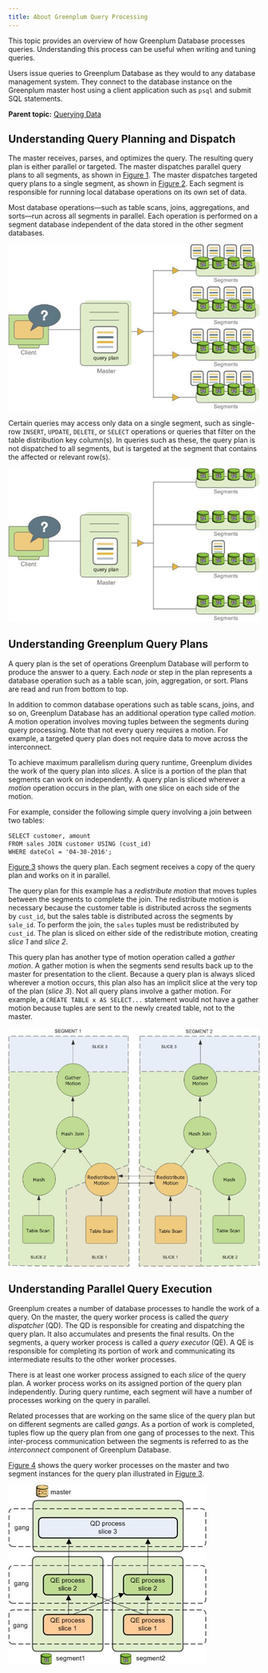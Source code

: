 ```yaml
---
title: About Greenplum Query Processing 
---
```


This topic provides an overview of how Greenplum Database processes queries. Understanding this process can be useful when writing and tuning queries.

Users issue queries to Greenplum Database as they would to any database management system. They connect to the database instance on the Greenplum master host using a client application such as `psql` and submit SQL statements.

**Parent topic:** [Querying Data](../../query/topics/query.html)

## <a id="topic2"></a>Understanding Query Planning and Dispatch 

The master receives, parses, and optimizes the query. The resulting query plan is either parallel or targeted. The master dispatches parallel query plans to all segments, as shown in [Figure 1](#iy139990). The master dispatches targeted query plans to a single segment, as shown in [Figure 2](#iy145883). Each segment is responsible for running local database operations on its own set of data.

Most database operations—such as table scans, joins, aggregations, and sorts—run across all segments in parallel. Each operation is performed on a segment database independent of the data stored in the other segment databases.

![Dispatching the Parallel Query Plan](../../graphics/parallel_plan.jpg "Dispatching the Parallel Query Plan")

Certain queries may access only data on a single segment, such as single-row `INSERT`, `UPDATE`, `DELETE`, or `SELECT` operations or queries that filter on the table distribution key column\(s\). In queries such as these, the query plan is not dispatched to all segments, but is targeted at the segment that contains the affected or relevant row\(s\).

![Dispatching a Targeted Query Plan](../../graphics/targeted_dispatch.jpg "Dispatching a Targeted Query Plan")

## <a id="topic3"></a>Understanding Greenplum Query Plans 

A query plan is the set of operations Greenplum Database will perform to produce the answer to a query. Each *node* or step in the plan represents a database operation such as a table scan, join, aggregation, or sort. Plans are read and run from bottom to top.

In addition to common database operations such as table scans, joins, and so on, Greenplum Database has an additional operation type called *motion*. A motion operation involves moving tuples between the segments during query processing. Note that not every query requires a motion. For example, a targeted query plan does not require data to move across the interconnect.

To achieve maximum parallelism during query runtime, Greenplum divides the work of the query plan into *slices*. A slice is a portion of the plan that segments can work on independently. A query plan is sliced wherever a *motion* operation occurs in the plan, with one slice on each side of the motion.

For example, consider the following simple query involving a join between two tables:

```
SELECT customer, amount
FROM sales JOIN customer USING (cust_id)
WHERE dateCol = '04-30-2016';

```

[Figure 3](#iy140224) shows the query plan. Each segment receives a copy of the query plan and works on it in parallel.

The query plan for this example has a *redistribute motion* that moves tuples between the segments to complete the join. The redistribute motion is necessary because the customer table is distributed across the segments by `cust_id`, but the sales table is distributed across the segments by `sale_id`. To perform the join, the `sales` tuples must be redistributed by `cust_id`. The plan is sliced on either side of the redistribute motion, creating *slice 1* and *slice 2*.

This query plan has another type of motion operation called a *gather motion*. A gather motion is when the segments send results back up to the master for presentation to the client. Because a query plan is always sliced wherever a motion occurs, this plan also has an implicit slice at the very top of the plan \(*slice 3*\). Not all query plans involve a gather motion. For example, a `CREATE TABLE x AS SELECT...` statement would not have a gather motion because tuples are sent to the newly created table, not to the master.

![Query Slice Plan](../../graphics/slice_plan.jpg "Query Slice Plan")

## <a id="topic4"></a>Understanding Parallel Query Execution 

Greenplum creates a number of database processes to handle the work of a query. On the master, the query worker process is called the *query dispatcher* \(QD\). The QD is responsible for creating and dispatching the query plan. It also accumulates and presents the final results. On the segments, a query worker process is called a *query executor* \(QE\). A QE is responsible for completing its portion of work and communicating its intermediate results to the other worker processes.

There is at least one worker process assigned to each *slice* of the query plan. A worker process works on its assigned portion of the query plan independently. During query runtime, each segment will have a number of processes working on the query in parallel.

Related processes that are working on the same slice of the query plan but on different segments are called *gangs*. As a portion of work is completed, tuples flow up the query plan from one gang of processes to the next. This inter-process communication between the segments is referred to as the *interconnect* component of Greenplum Database.

[Figure 4](#iy141495) shows the query worker processes on the master and two segment instances for the query plan illustrated in [Figure 3](#iy140224).

![Query Worker Processes](../../graphics/gangs.jpg "Query Worker Processes")

